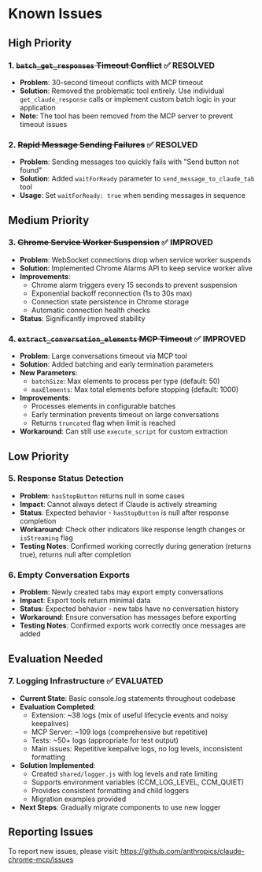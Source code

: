 # Known Issues

## High Priority

### 1. ~~`batch_get_responses` Timeout Conflict~~ ✅ RESOLVED
- **Problem**: 30-second timeout conflicts with MCP timeout
- **Solution**: Removed the problematic tool entirely. Use individual `get_claude_response` calls or implement custom batch logic in your application
- **Note**: The tool has been removed from the MCP server to prevent timeout issues

### 2. ~~Rapid Message Sending Failures~~ ✅ RESOLVED
- **Problem**: Sending messages too quickly fails with "Send button not found"
- **Solution**: Added `waitForReady` parameter to `send_message_to_claude_tab` tool
- **Usage**: Set `waitForReady: true` when sending messages in sequence

## Medium Priority

### 3. ~~Chrome Service Worker Suspension~~ ✅ IMPROVED
- **Problem**: WebSocket connections drop when service worker suspends
- **Solution**: Implemented Chrome Alarms API to keep service worker alive
- **Improvements**:
  - Chrome alarm triggers every 15 seconds to prevent suspension
  - Exponential backoff reconnection (1s to 30s max)
  - Connection state persistence in Chrome storage
  - Automatic connection health checks
- **Status**: Significantly improved stability

### 4. ~~`extract_conversation_elements` MCP Timeout~~ ✅ IMPROVED
- **Problem**: Large conversations timeout via MCP tool
- **Solution**: Added batching and early termination parameters
- **New Parameters**:
  - `batchSize`: Max elements to process per type (default: 50)
  - `maxElements`: Max total elements before stopping (default: 1000)
- **Improvements**:
  - Processes elements in configurable batches
  - Early termination prevents timeout on large conversations
  - Returns `truncated` flag when limit is reached
- **Workaround**: Can still use `execute_script` for custom extraction

## Low Priority

### 5. Response Status Detection
- **Problem**: `hasStopButton` returns null in some cases
- **Impact**: Cannot always detect if Claude is actively streaming
- **Status**: Expected behavior - `hasStopButton` is null after response completion
- **Workaround**: Check other indicators like response length changes or `isStreaming` flag
- **Testing Notes**: Confirmed working correctly during generation (returns true), returns null after completion

### 6. Empty Conversation Exports
- **Problem**: Newly created tabs may export empty conversations
- **Impact**: Export tools return minimal data
- **Status**: Expected behavior - new tabs have no conversation history
- **Workaround**: Ensure conversation has messages before exporting
- **Testing Notes**: Confirmed exports work correctly once messages are added

## Evaluation Needed

### 7. Logging Infrastructure ✅ EVALUATED
- **Current State**: Basic console.log statements throughout codebase
- **Evaluation Completed**:
  - Extension: ~38 logs (mix of useful lifecycle events and noisy keepalives)
  - MCP Server: ~109 logs (comprehensive but repetitive)
  - Tests: ~50+ logs (appropriate for test output)
  - Main issues: Repetitive keepalive logs, no log levels, inconsistent formatting
- **Solution Implemented**:
  - Created `shared/logger.js` with log levels and rate limiting
  - Supports environment variables (CCM_LOG_LEVEL, CCM_QUIET)
  - Provides consistent formatting and child loggers
  - Migration examples provided
- **Next Steps**: Gradually migrate components to use new logger

## Reporting Issues

To report new issues, please visit: https://github.com/anthropics/claude-chrome-mcp/issues